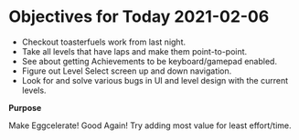 # Objectives for Today 2021-02-06

- Checkout toasterfuels work from last night.
- Take all levels that have laps and make them point-to-point.
- See about getting Achievements to be keyboard/gamepad enabled.
- Figure out Level Select screen up and down navigation.
- Look for and solve various bugs in UI and level design with the current levels.

**Purpose**

Make Eggcelerate! Good Again!
Try adding most value for least effort/time.
